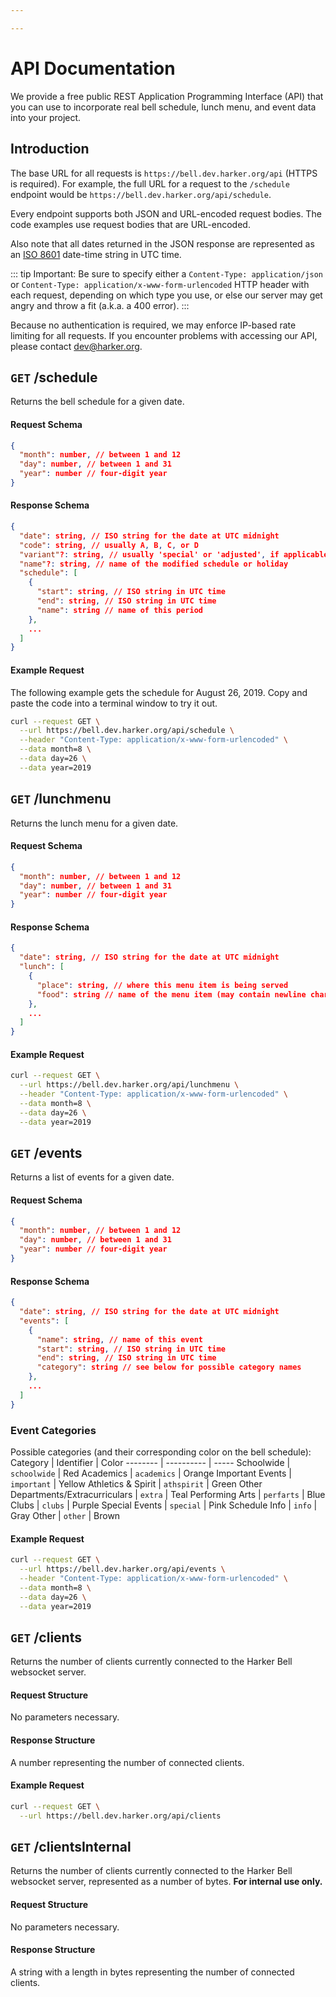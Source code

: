 ```yaml
---

---
```

# API Documentation

We provide a free public REST Application Programming Interface (API) that you can use to incorporate real bell schedule, lunch menu, and event data into your project.

## Introduction

The base URL for all requests is `https://bell.dev.harker.org/api` (HTTPS is required). For example, the full URL for a request to the `/schedule` endpoint would be `https://bell.dev.harker.org/api/schedule`.

Every endpoint supports both JSON and URL-encoded request bodies. The code examples use request bodies that are URL-encoded.

Also note that all dates returned in the JSON response are represented as an [ISO 8601](https://xkcd.com/1179) date-time string in UTC time.

::: tip Important:
Be sure to specify either a `Content-Type: application/json` or `Content-Type: application/x-www-form-urlencoded` HTTP header with each request, depending on which type you use, or else our server may get angry and throw a fit (a.k.a. a 400 error).
:::

Because no authentication is required, we may enforce IP-based rate limiting for all requests. If you encounter problems with accessing our API, please contact <a href="mailto:dev@harker.org" target="_blank">dev@harker.org</a>.

## `GET` /schedule

Returns the bell schedule for a given date.

#### Request Schema
```json
{
  "month": number, // between 1 and 12
  "day": number, // between 1 and 31
  "year": number // four-digit year
}
```

#### Response Schema
```json
{
  "date": string, // ISO string for the date at UTC midnight
  "code": string, // usually A, B, C, or D
  "variant"?: string, // usually 'special' or 'adjusted', if applicable
  "name"?: string, // name of the modified schedule or holiday
  "schedule": [
    {
      "start": string, // ISO string in UTC time
      "end": string, // ISO string in UTC time
      "name": string // name of this period
    },
    ...
  ]
}
```

#### Example Request
The following example gets the schedule for August 26, 2019. Copy and paste the code into a terminal window to try it out.
```bash
curl --request GET \
  --url https://bell.dev.harker.org/api/schedule \
  --header "Content-Type: application/x-www-form-urlencoded" \
  --data month=8 \
  --data day=26 \
  --data year=2019
```

## `GET` /lunchmenu

Returns the lunch menu for a given date.

#### Request Schema
```json
{
  "month": number, // between 1 and 12
  "day": number, // between 1 and 31
  "year": number // four-digit year
}
```

#### Response Schema
```json
{
  "date": string, // ISO string for the date at UTC midnight
  "lunch": [
    {
      "place": string, // where this menu item is being served
      "food": string // name of the menu item (may contain newline characters)
    },
    ...
  ]
}
```

#### Example Request
```bash
curl --request GET \
  --url https://bell.dev.harker.org/api/lunchmenu \
  --header "Content-Type: application/x-www-form-urlencoded" \
  --data month=8 \
  --data day=26 \
  --data year=2019
```

## `GET` /events

Returns a list of events for a given date.

#### Request Schema
```json
{
  "month": number, // between 1 and 12
  "day": number, // between 1 and 31
  "year": number // four-digit year
}
```

#### Response Schema
```json
{
  "date": string, // ISO string for the date at UTC midnight
  "events": [
    {
      "name": string, // name of this event
      "start": string, // ISO string in UTC time
      "end": string, // ISO string in UTC time
      "category": string // see below for possible category names
    },
    ...
  ]
}
```

### Event Categories
Possible categories (and their corresponding color on the bell schedule):
Category | Identifier | Color
-------- | ---------- | -----
Schoolwide | `schoolwide` | Red
Academics | `academics` | Orange
Important Events | `important` | Yellow
Athletics & Spirit | `athspirit` | Green
Other Departments/Extracurriculars | `extra` | Teal
Performing Arts | `perfarts` | Blue
Clubs | `clubs` | Purple
Special Events | `special` | Pink
Schedule Info | `info` | Gray
Other | `other` | Brown

#### Example Request
```bash
curl --request GET \
  --url https://bell.dev.harker.org/api/events \
  --header "Content-Type: application/x-www-form-urlencoded" \
  --data month=8 \
  --data day=26 \
  --data year=2019
```

## `GET` /clients

Returns the number of clients currently connected to the Harker Bell websocket server.

#### Request Structure
No parameters necessary.

#### Response Structure
A number representing the number of connected clients.

#### Example Request
```bash
curl --request GET \
  --url https://bell.dev.harker.org/api/clients
```

## `GET` /clientsInternal

Returns the number of clients currently connected to the Harker Bell websocket server, represented as a number of bytes. **For internal use only.**

#### Request Structure
No parameters necessary.

#### Response Structure
A string with a length in bytes representing the number of connected clients.